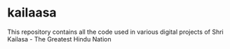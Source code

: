 # kailaasa
This repository contains all the code used in various digital projects of Shri Kailasa - The Greatest Hindu Nation
